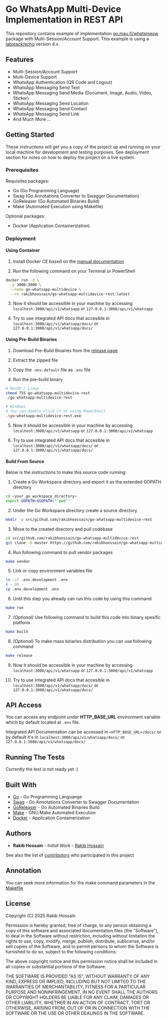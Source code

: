 # Go WhatsApp Multi-Device Implementation in REST API

This repository contains example of implementation [go.mau.fi/whatsmeow](https://go.mau.fi/whatsmeow/) package with Multi-Session/Account Support. This example is using a [labstack/echo](https://github.com/labstack/echo) version 4.x.

## Features

- Multi-Session/Account Support
- Multi-Device Support
- WhatsApp Authentication (QR Code and Logout)
- WhatsApp Messaging Send Text
- WhatsApp Messaging Send Media (Document, Image, Audio, Video, Sticker)
- WhatsApp Messaging Send Location
- WhatsApp Messaging Send Contact
- WhatsApp Messaging Send Link
- And Much More ...

## Getting Started

These instructions will get you a copy of the project up and running on your local machine for development and testing purposes.
See deployment section for notes on how to deploy the project on a live system.

### Prerequisites

Requisites packages:
* Go (Go Programming Language)
* Swag (Go Annotations Converter to Swagger Documentation)
* GoReleaser (Go Automated Binaries Build)
* Make (Automated Execution using Makefile)

Optional packages:
* Docker (Application Containerization)

### Deployment

#### **Using Container**

1) Install Docker CE based on the [manual documentation](https://docs.docker.com/desktop/)

2) Run the following command on your Terminal or PowerShell
```sh
docker run -d \
  -p 3000:3000 \
  --name go-whatsapp-multidevice \
  --rm rakibhoossain/go-whatsapp-multidevice-rest:latest
```

3) Now it should be accessible in your machine by accessing `localhost:3000/api/v1/whatsapp` or `127.0.0.1:3000/api/v1/whatsapp`

4) Try to use integrated API docs that accesible in `localhost:3000/api/v1/whatsapp/docs/` or `127.0.0.1:3000/api/v1/whatsapp/docs/`

#### **Using Pre-Build Binaries**

1) Download Pre-Build Binaries from the [release page](https://github.com/rakibhoossain/go-whatsapp-multidevice-rest/releases)

2) Extract the zipped file

3) Copy the `.env.default` file as `.env` file

4) Run the pre-build binary
```sh
# MacOS / Linux
chmod 755 go-whatsapp-multidevice-rest
./go-whatsapp-multidevice-rest

# Windows
# You can double click it or using PowerShell
.\go-whatsapp-multidevice-rest.exe
```

5) Now it should be accessible in your machine by accessing `localhost:3000/api/v1/whatsapp` or `127.0.0.1:3000/api/v1/whatsapp`

6) Try to use integrated API docs that accesible in `localhost:3000/api/v1/whatsapp/docs/` or `127.0.0.1:3000/api/v1/whatsapp/docs/`

#### **Build From Source**

Below is the instructions to make this source code running:

1) Create a Go Workspace directory and export it as the extended GOPATH directory
```sh
cd <your_go_workspace_directory>
export GOPATH=$GOPATH:"`pwd`"
```

2) Under the Go Workspace directory create a source directory
```sh
mkdir -p src/github.com/rakibhoossain/go-whatsapp-multidevice-rest
```

3) Move to the created directory and pull codebase
```sh
cd src/github.com/rakibhoossain/go-whatsapp-multidevice-rest
git clone -b master https://github.com/rakibhoossain/go-whatsapp-multidevice-rest.git .
```

4) Run following command to pull vendor packages
```sh
make vendor
```

5) Link or copy environment variables file
```sh
ln -sf .env.development .env
# - OR -
cp .env.development .env
```

6) Until this step you already can run this code by using this command
```sh
make run
```

7) *(Optional)* Use following command to build this code into binary spesific platform
```sh
make build
```

8) *(Optional)* To make mass binaries distribution you can use following command
```sh
make release
```

9) Now it should be accessible in your machine by accessing `localhost:3000/api/v1/whatsapp` or `127.0.0.1:3000/api/v1/whatsapp`

10) Try to use integrated API docs that accesible in `localhost:3000/api/v1/whatsapp/docs/` or `127.0.0.1:3000/api/v1/whatsapp/docs/`

## API Access

You can access any endpoint under **HTTP_BASE_URL** environment variable which by default located at `.env` file.

Integrated API Documentation can be accessed in `<HTTP_BASE_URL>/docs/` or by default it's in `localhost:3000/api/v1/whatsapp/docs/` or `127.0.0.1:3000/api/v1/whatsapp/docs/`

## Running The Tests

Currently the test is not ready yet :)

## Built With

* [Go](https://golang.org/) - Go Programming Languange
* [Swag](https://github.com/swaggo/swag) - Go Annotations Converter to Swagger Documentation
* [GoReleaser](https://github.com/goreleaser/goreleaser) - Go Automated Binaries Build
* [Make](https://www.gnu.org/software/make/) - GNU Make Automated Execution
* [Docker](https://www.docker.com/) - Application Containerization

## Authors

* **Rakib Hossain** - *Initial Work* - [Rakib Hossain](https://github.com/rakibhoossain)

See also the list of [contributors](https://github.com/rakibhoossain/go-whatsapp-multidevice-rest/contributors) who participated in this project

## Annotation

You can seek more information for the make command parameters in the [Makefile](https://github.com/rakibhoossain/go-whatsapp-multidevice-rest/-/raw/master/Makefile)

## License

Copyright (C) 2025 Rakib Hossain

Permission is hereby granted, free of charge, to any person obtaining a copy of this software and associated documentation files (the "Software"), to deal in the Software without restriction, including without limitation the rights to use, copy, modify, merge, publish, distribute, sublicense, and/or sell copies of the Software, and to permit persons to whom the Software is furnished to do so, subject to the following conditions:

The above copyright notice and this permission notice shall be included in all copies or substantial portions of the Software.

THE SOFTWARE IS PROVIDED "AS IS", WITHOUT WARRANTY OF ANY KIND, EXPRESS OR IMPLIED, INCLUDING BUT NOT LIMITED TO THE WARRANTIES OF MERCHANTABILITY, FITNESS FOR A PARTICULAR PURPOSE AND NONINFRINGEMENT. IN NO EVENT SHALL THE AUTHORS OR COPYRIGHT HOLDERS BE LIABLE FOR ANY CLAIM, DAMAGES OR OTHER LIABILITY, WHETHER IN AN ACTION OF CONTRACT, TORT OR OTHERWISE, ARISING FROM, OUT OF OR IN CONNECTION WITH THE SOFTWARE OR THE USE OR OTHER DEALINGS IN THE SOFTWARE.
